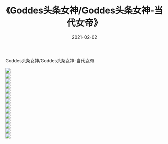 ﻿---
layout: post
title:  《Goddes头条女神/Goddes头条女神-当代女帝》
date:   2021-02-02
img: http://img.660000.xyz/Sharelink/网络美图/2021/Goddes头条女神/Goddes头条女神-当代女帝/000.jpg
categories: [美女, 清纯, 唯美]
---

Goddes头条女神/Goddes头条女神-当代女帝

 ![](http://img.660000.xyz/Sharelink/网络美图/2021/Goddes头条女神/Goddes头条女神-当代女帝/001.jpg) <br>![](http://img.660000.xyz/Sharelink/网络美图/2021/Goddes头条女神/Goddes头条女神-当代女帝/002.jpg) <br>![](http://img.660000.xyz/Sharelink/网络美图/2021/Goddes头条女神/Goddes头条女神-当代女帝/003.jpg) <br>![](http://img.660000.xyz/Sharelink/网络美图/2021/Goddes头条女神/Goddes头条女神-当代女帝/004.jpg) <br>![](http://img.660000.xyz/Sharelink/网络美图/2021/Goddes头条女神/Goddes头条女神-当代女帝/005.jpg) <br>![](http://img.660000.xyz/Sharelink/网络美图/2021/Goddes头条女神/Goddes头条女神-当代女帝/006.jpg) <br>![](http://img.660000.xyz/Sharelink/网络美图/2021/Goddes头条女神/Goddes头条女神-当代女帝/007.jpg) <br>![](http://img.660000.xyz/Sharelink/网络美图/2021/Goddes头条女神/Goddes头条女神-当代女帝/008.jpg) <br>![](http://img.660000.xyz/Sharelink/网络美图/2021/Goddes头条女神/Goddes头条女神-当代女帝/009.jpg) <br>![](http://img.660000.xyz/Sharelink/网络美图/2021/Goddes头条女神/Goddes头条女神-当代女帝/010.jpg) <br>![](http://img.660000.xyz/Sharelink/网络美图/2021/Goddes头条女神/Goddes头条女神-当代女帝/011.jpg) <br>![](http://img.660000.xyz/Sharelink/网络美图/2021/Goddes头条女神/Goddes头条女神-当代女帝/012.jpg) <br>![](http://img.660000.xyz/Sharelink/网络美图/2021/Goddes头条女神/Goddes头条女神-当代女帝/013.jpg) <br>![](http://img.660000.xyz/Sharelink/网络美图/2021/Goddes头条女神/Goddes头条女神-当代女帝/014.jpg) <br>